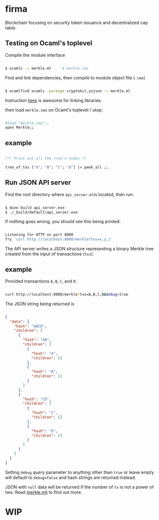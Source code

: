 # firma

Blockchain focusing on security token issuance and decentralized cap table.

## Testing on Ocaml's toplevel

Compile the module interface

```bash

$ ocamlc -c merkle.ml     # merkle.cmi

```

Find and link dependencies, then compile to module object file (`.cmo`)

```bash

$ ocamlfind ocamlc -package cryptokit,yojson -c merkle.ml

```

Instruction [here](http://projects.camlcity.org/projects/dl/findlib-1.2.6/doc/guide-html/quickstart.html) is awesome for linking libraries.

then load `merkle.cmo` on Ocaml's toplevel / utop:

```bash

#load "merkle.cmo";;
open Merkle;;

```

## example

```ocaml

(** Print out all the tree's nodes *)

tree_of_txs ["A"; "B"; "C"; "D"] |> peek_all ;;

```

## Run JSON API server

Find the root directory where `api_server.ml`is located, then run:

```bash

$ dune build api_server.exe
$ ./_build/default/api_server.exe

```

If nothing goes wrong, you should see this being printed:

```bash

Listening for HTTP on port 8080
Try 'curl http://localhost:8080/merkle?txs=x,y,z'

```

The API server writes a JSON structure representing a binary Merkle tree created
from the input of transactions (`txs`).

## example

Provided transactions `A`, `B`, `C`, and `D`:

```bash

curl http://localhost:8080/merkle?txs=A,B,C,D&debug=true

```
The JSON string being returned is

```json

{
  "data": {
    "hash": "ABCD",
    "children": [
      {
        "hash": "AB",
        "children": [
          {
            "hash": "A",
            "children": []
          },
          {
            "hash": "B",
            "children": []
          }
        ]
      },
      {
        "hash": "CD",
        "children": [
          {
            "hash": "C",
            "children": []
          },
          {
            "hash": "D",
            "children": []
          }
        ]
      }
    ]
  }
}

```

Setting `debug` query parameter to anything other than `true` or leave empty
will default to `debug=false` and hash strings are returned instead.

JSON with `null` data will be returned if the number of `tx` is not a power of two.
Read [merkle.mli](./merkle.mli) to find out more.

# WIP




